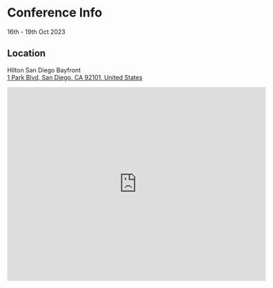 # Conference Info

16th - 19th Oct 2023

## Location

Hilton San Diego Bayfront<br>
[1 Park Blvd, San Diego, CA 92101, United States](https://maps.app.goo.gl/LG7zvWXAvjfFdQYU9)

<iframe src="https://www.google.com/maps/embed?pb=!1m18!1m12!1m3!1d3357.324316742107!2d-117.16023622431015!3d32.704008773694326!2m3!1f0!2f0!3f0!3m2!1i1024!2i768!4f13.1!3m3!1m2!1s0x80d95345315f460b%3A0xd669cb6fe6a09fd7!2sHilton%20San%20Diego%20Bayfront!5e0!3m2!1sen!2sca!4v1697232078104!5m2!1sen!2sca" width="600" height="450" style="border:0;" allowfullscreen="" loading="lazy" referrerpolicy="no-referrer-when-downgrade"></iframe>